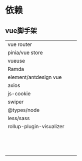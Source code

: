 # 依赖

## vue脚手架

|                          |     |     |
| ------------------------ | --- | --- |
| vue router               |     |     |
| pinia/vue store          |     |     |
| vueuse                   |     |     |
| Ramda                    |     |     |
| element/antdesign vue    |     |     |
| axios                    |     |     |
| js-cookie                |     |     |
| swiper                   |     |     |
| @types/node              |     |     |
| less/sass                |     |     |
| rollup-plugin-visualizer |     |     |
|                          |     |     |
|                          |     |     |
|                          |     |     |
|                          |     |     |
|                          |     |     |
|                          |     |     |
|                          |     |     |
|                          |     |     |
|                          |     |     |
|                          |     |     |
|                          |     |     |
|                          |     |     |
|                          |     |     |